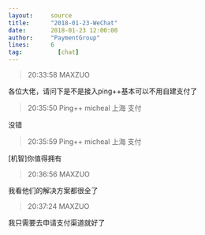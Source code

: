```yaml
---
layout:     source 
title:      "2018-01-23-WeChat"
date:       2018-01-23 12:00:00
author:     "PaymentGroup"
lines:      6 
tag:		  [chat]
---
```

> 20:33:58  MAXZUO  
   
各位大佬，请问下是不是接入ping++基本可以不用自建支付了  
   
> 20:35:50  Ping++ micheal 上海 支付   
   
没错  
   
> 20:35:59  Ping++ micheal 上海 支付   
   
[机智]你值得拥有  
   
> 20:36:56  MAXZUO  
   
我看他们的解决方案都很全了  
   
> 20:37:24  MAXZUO  
   
我只需要去申请支付渠道就好了  
   
